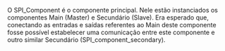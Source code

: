 O SPI_Component é o componente principal. Nele estão instanciados os componentes Main (Master) e Secundário (Slave). Era esperado que, conectando as entradas e saídas referentes ao Main deste componente fosse possível estabelecer uma comunicação entre este componente e outro similar Secundário (SPI_component_secondary). 

